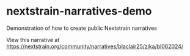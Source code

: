 # nextstrain-narratives-demo
Demonstration of how to create public Nextstrain narratives

View this narrative at https://nextstrain.org/community/narratives/blaclair25/zika/bl062024/ 

